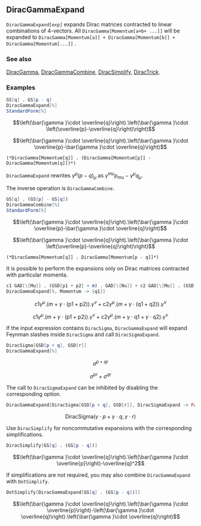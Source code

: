 ## DiracGammaExpand

`DiracGammaExpand[exp]` expands Dirac matrices contracted to linear combinations of $4$-vectors. All `DiracGamma[Momentum[a+b+ ...]]` will be expanded to `DiracGamma[Momentum[a]] + DiracGamma[Momentum[b]] + DiracGamma[Momentum[...]]` .

### See also

[DiracGamma](DiracGamma), [DiracGammaCombine](DiracGammaCombine), [DiracSimplify](DiracSimplify), [DiracTrick](DiracTrick).

### Examples

```mathematica
GS[q] . GS[p - q]
DiracGammaExpand[%]
StandardForm[%]
```

$$\left(\bar{\gamma }\cdot \overline{q}\right).\left(\bar{\gamma }\cdot \left(\overline{p}-\overline{q}\right)\right)$$

$$\left(\bar{\gamma }\cdot \overline{q}\right).\left(\bar{\gamma }\cdot \overline{p}-\bar{\gamma }\cdot \overline{q}\right)$$

```
(*DiracGamma[Momentum[q]] . (DiracGamma[Momentum[p]] - DiracGamma[Momentum[q]])*)
```

`DiracGammaExpand` rewrites $\gamma^{\mu } (p-q)_{\mu }$ as $\gamma^{mu } p_{mu } - \gamma^{\mu } q_{\mu }$.

The inverse operation is `DiracGammaCombine`.

```mathematica
GS[q] . (GS[p] - GS[q])
DiracGammaCombine[%]
StandardForm[%]
```

$$\left(\bar{\gamma }\cdot \overline{q}\right).\left(\bar{\gamma }\cdot \overline{p}-\bar{\gamma }\cdot \overline{q}\right)$$

$$\left(\bar{\gamma }\cdot \overline{q}\right).\left(\bar{\gamma }\cdot \left(\overline{p}-\overline{q}\right)\right)$$

```
(*DiracGamma[Momentum[q]] . DiracGamma[Momentum[p - q]]*)
```

It is possible to perform the expansions only on Dirac matrices contracted with particular momenta.

```mathematica
c1 GAD[\[Mu]] . (GSD[p1 + p2] + m) . GAD[\[Nu]] + c2 GAD[\[Mu]] . (GSD[q1 + q2] + m) . GAD[\[Nu]]
DiracGammaExpand[%, Momentum -> {q1}]
```

$$\text{c1} \gamma ^{\mu }.(m+\gamma \cdot (\text{p1}+\text{p2})).\gamma ^{\nu }+\text{c2} \gamma ^{\mu }.(m+\gamma \cdot (\text{q1}+\text{q2})).\gamma ^{\nu }$$

$$\text{c1} \gamma ^{\mu }.(m+\gamma \cdot (\text{p1}+\text{p2})).\gamma ^{\nu }+\text{c2} \gamma ^{\mu }.(m+\gamma \cdot \text{q1}+\gamma \cdot \text{q2}).\gamma ^{\nu }$$

If the input expression contains `DiracSigma`,  `DiracGammaExpand` will expand Feynman slashes inside `DiracSigma` and call `DiracSigmaExpand`.

```mathematica
DiracSigma[GSD[p + q], GSD[r]]
DiracGammaExpand[%]
```

$$\sigma ^{p+qr}$$

$$\sigma ^{pr}+\sigma ^{qr}$$

The call to `DiracSigmaExpand` can be inhibited by disabling the corresponding option.

```mathematica
DiracGammaExpand[DiracSigma[GSD[p + q], GSD[r]], DiracSigmaExpand -> False]
```

$$\text{DiracSigma}(\gamma \cdot p+\gamma \cdot q,\gamma \cdot r)$$

Use `DiracSimplify` for noncommutative expansions with the corresponding simplifications.

```mathematica
DiracSimplify[GS[q] . (GS[p - q])]
```

$$\left(\bar{\gamma }\cdot \overline{q}\right).\left(\bar{\gamma }\cdot \overline{p}\right)-\overline{q}^2$$

If simplifications are not required, you may also combine `DiracGammaExpand` with `DotSimplify`.

```mathematica
DotSimplify[DiracGammaExpand[GS[q] . (GS[p - q])]]
```

$$\left(\bar{\gamma }\cdot \overline{q}\right).\left(\bar{\gamma }\cdot \overline{p}\right)-\left(\bar{\gamma }\cdot \overline{q}\right).\left(\bar{\gamma }\cdot \overline{q}\right)$$